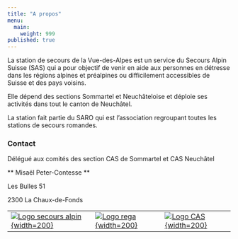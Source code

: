 ```yaml
---
title: "A propos"
menu:
  main:
    weight: 999
published: true
---
```

La station de secours de la Vue-des-Alpes est un service du Secours Alpin Suisse (SAS) qui a pour objectif de venir en aide aux personnes en détresse dans les régions alpines et préalpines ou difficilement accessibles de Suisse et des pays voisins.

Elle dépend des sections Sommartel et Neuchâteloise et déploie ses activités dans tout le canton de Neuchâtel.

La station fait partie du SARO qui est l’association regroupant toutes les stations de secours romandes.

### Contact
Délégué aux comités des section CAS de Sommartel et CAS Neuchâtel

** Misaël Peter-Contesse **

Les Bulles 51

2300 La Chaux-de-Fonds

| | | |
|-|-|-|
|[![Logo secours alpin](/logo_ars_fr.svg){width=200}](https://www.secoursalpin.ch/)|[![Logo rega](/logo_rega.svg){width=200}](https://www.rega.ch/)|[![Logo CAS](/logo_cas.svg){width=200}](https://www.sac-cas.ch/)|

